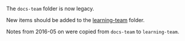 The `docs-team` folder is now legacy. 

New items should be added to the [learning-team](learning-team) folder.

Notes from 2016-05 on were copied from `docs-team` to `learning-team`.